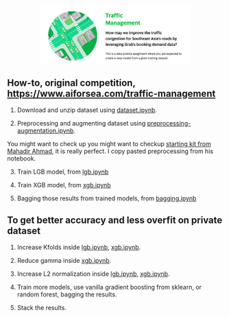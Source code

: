 <p align="center">
    <a href="#readme">
        <img alt="logo" width="70%" src="traffic.png">
    </a>
</p>

## How-to, original competition, https://www.aiforsea.com/traffic-management

1. Download and unzip dataset using [dataset.ipynb](dataset.ipynb).

2. Preprocessing and augmenting dataset using [preprocessing-augmentation.ipynb](preprocessing-augmentation.ipynb).

You might want to check up you might want to checkup [starting kit from Mahadir Ahmad](https://www.kaggle.com/mahadir/grab-traffic-demand-forecasting-starting-kit), it is really perfect. I copy pasted preprocessing from his notebook.

3. Train LGB model, from [lgb.ipynb](lgb.ipynb)

4. Train XGB model, from [xgb.ipynb](xgb.ipynb)

5. Bagging those results from trained models, from [bagging.ipynb](bagging.ipynb)

## To get better accuracy and less overfit on private dataset

1. Increase Kfolds inside [lgb.ipynb](lgb.ipynb), [xgb.ipynb](xgb.ipynb).

2. Reduce gamma inside [xgb.ipynb](xgb.ipynb).

3. Increase L2 normalization inside [lgb.ipynb](lgb.ipynb), [xgb.ipynb](xgb.ipynb).

4. Train more models, use vanilla gradient boosting from sklearn, or random forest, bagging the results.

5. Stack the results.
